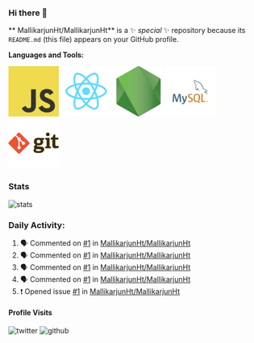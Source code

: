 ### Hi there 👋


** MallikarjunHt/MallikarjunHt** is a ✨ _special_ ✨ repository because its `README.md` (this file) appears on your GitHub profile.

**Languages and Tools:**  

<code><img height="100" src="https://raw.githubusercontent.com/github/explore/80688e429a7d4ef2fca1e82350fe8e3517d3494d/topics/javascript/javascript.png"></code>
<code><img height="100" src="https://raw.githubusercontent.com/github/explore/80688e429a7d4ef2fca1e82350fe8e3517d3494d/topics/react/react.png"></code>
<code><img height="100" src="https://raw.githubusercontent.com/github/explore/80688e429a7d4ef2fca1e82350fe8e3517d3494d/topics/nodejs/nodejs.png"></code>
<code><img height="100" src="https://raw.githubusercontent.com/github/explore/80688e429a7d4ef2fca1e82350fe8e3517d3494d/topics/mysql/mysql.png"></code>
<code><img height="100" src="https://raw.githubusercontent.com/github/explore/80688e429a7d4ef2fca1e82350fe8e3517d3494d/topics/git/git.png"></code>  

### Stats

![stats](https://github-readme-stats.vercel.app/api?username=MallikarjunHt&theme=tokyonight&count_private=true&text_color=000&icon_color=000&bg_color=0,ea6161,ffc64d,fffc4d,52fa5a&theme=graywhite")

### **Daily Activity:**  

<!--START_SECTION:activity-->
1. 🗣 Commented on [#1](https://github.com/MallikarjunHt/MallikarjunHt/issues/1) in [MallikarjunHt/MallikarjunHt](https://github.com/MallikarjunHt/MallikarjunHt)
2. 🗣 Commented on [#1](https://github.com/MallikarjunHt/MallikarjunHt/issues/1) in [MallikarjunHt/MallikarjunHt](https://github.com/MallikarjunHt/MallikarjunHt)
3. 🗣 Commented on [#1](https://github.com/MallikarjunHt/MallikarjunHt/issues/1) in [MallikarjunHt/MallikarjunHt](https://github.com/MallikarjunHt/MallikarjunHt)
4. 🗣 Commented on [#1](https://github.com/MallikarjunHt/MallikarjunHt/issues/1) in [MallikarjunHt/MallikarjunHt](https://github.com/MallikarjunHt/MallikarjunHt)
5. ❗️ Opened issue [#1](https://github.com/MallikarjunHt/MallikarjunHt/issues/1) in [MallikarjunHt/MallikarjunHt](https://github.com/MallikarjunHt/MallikarjunHt)
<!--END_SECTION:activity-->

#### Profile Visits 
![twitter](https://img.shields.io/twitter/follow/MallikarjunHt?label=Twitter&logo=twitter&style=for-the-badge)
![github](https://img.shields.io/github/followers/MallikarjunHt?label=Followers&logo=GitHub&style=for-the-badge)
